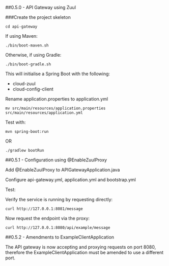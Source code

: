 ##0.5.0 - API Gateway using Zuul

###Create the project skeleton

```
cd api-gateway
```

If using Maven:
```
./bin/boot-maven.sh
```

Otherwise, if using Gradle:
```
./bin/boot-gradle.sh
```

This will initialise a Spring Boot with the following:

- cloud-zuul
- cloud-config-client

Rename application.properties to application.yml

```
mv src/main/resources/application.properties src/main/resources/application.yml
```

Test with:

```
mvn spring-boot:run
```

OR

```
./gradlew bootRun
```

##0.5.1 - Configuration using @EnableZuulProxy

Add @EnableZuulProxy to APIGatewayApplication.java

Configure api-gateway.yml, application.yml and bootstrap.yml

Test:

Verify the service is running by requesting directly:

```
curl http://127.0.0.1:8081/message
```

Now request the endpoint via the proxy:

```
curl http://127.0.0.1:8080/api/example/message
```

##0.5.2 - Amendments to ExampleClientApplication

The API gateway is now accepting and proxying requests on port 8080, therefore
the ExampleClientApplication must be amended to use a different port.






















